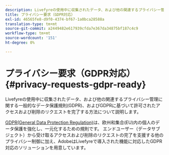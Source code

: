 ```yaml
---
description: Livefyreの使用中に収集されたデータ、および他の関連するプライバシー管理に関する一般的なデータ保護規則(GDPR)、およびGDPRに基づいて許可されたアクセスおよび削除のリクエストを完了する方法について説明します。
title: プライバシー要求（GDPR対応）
exl-id: 46565fe8-d9f0-4374-bf67-1a0bca28588a
translation-type: tm+mt
source-git-commit: a2449482e617939cfda7e367da34875bf187c4c9
workflow-type: tm+mt
source-wordcount: '151'
ht-degree: 0%

---
```


# プライバシー要求（GDPR対応）{#privacy-requests-gdpr-ready}

Livefyreの使用中に収集されたデータ、および他の関連するプライバシー管理に関する一般的なデータ保護規則(GDPR)、およびGDPRに基づいて許可されたアクセスおよび削除のリクエストを完了する方法について説明します。

[GDPR(General Data Protection Regulation)](https://adobe.io/apis/cloudplatform/gdpr.html)は、欧州和集合(EU)内の個人のデータ保護を強化し、一元化するための規則です。 エンドユーザー（データサブジェクト）から受け取るアクセスおよび削除のリクエストの完了を支援する他のプライバシー制御に加え、AdobeはLivefyreで導入された機能に対応したGDPR対応のソリューションを用意しています。
